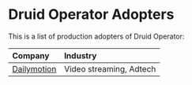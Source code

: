 # Druid Operator Adopters

This is a list of production adopters of Druid Operator:

| Company | Industry |
| :--- | :--- |
|[Dailymotion](https://dailymotion.com/)|Video streaming, Adtech|
